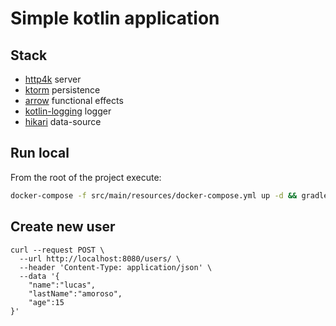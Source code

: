 # Simple kotlin application

## Stack
- [http4k](https://www.http4k.org/documentation/) server
- [ktorm](https://www.ktorm.org/) persistence
- [arrow](https://arrow-kt.io/) functional effects
- [kotlin-logging](https://www.kotlinresources.com/library/kotlin-logging/) logger
- [hikari](https://github.com/brettwooldridge/HikariCP#-hikaricpits-fasterhikari-hikal%C4%93-origin-japanese-light-ray) data-source


## Run local
From the root of the project execute:

```bash 
docker-compose -f src/main/resources/docker-compose.yml up -d && gradle run
```

## Create new user

```curl
curl --request POST \
  --url http://localhost:8080/users/ \
  --header 'Content-Type: application/json' \
  --data '{
	"name":"lucas",
	"lastName":"amoroso",
	"age":15
}'
```

